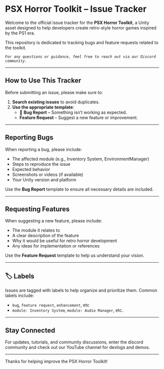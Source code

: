 # PSX Horror Toolkit – Issue Tracker

Welcome to the official issue tracker for the **PSX Horror Toolkit**, a Unity asset designed to help developers create retro-style horror games inspired by the PS1 era.

This repository is dedicated to tracking bugs and feature requests related to the toolkit.

_`For any questions or guidance, feel free to reach out via our Discord community.`_


---

## How to Use This Tracker

Before submitting an issue, please make sure to:

1. **Search existing issues** to avoid duplicates.
2. **Use the appropriate template**:
   - 🐞 **Bug Report** – Something isn’t working as expected.
   - **Feature Request** – Suggest a new feature or improvement.

---

## Reporting Bugs

When reporting a bug, please include:

- The affected module (e.g., Inventory System, EnvironmentManager)
- Steps to reproduce the issue
- Expected behavior
- Screenshots or videos (if available)
- Your Unity version and platform

Use the **Bug Report** template to ensure all necessary details are included.

---

## Requesting Features

When suggesting a new feature, please include:

- The module it relates to
- A clear description of the feature
- Why it would be useful for retro horror development
- Any ideas for implementation or references

Use the **Feature Request** template to help us understand your vision.

---

## 🏷️ Labels

Issues are tagged with labels to help organize and prioritize them. Common labels include:

- `bug`, `feature request`, `enhancement`, etc
- `module: Inventory System`, `module: Audio Manager`, etc.

---

## Stay Connected

For updates, tutorials, and community discussions, enter the discord community and check out our YouTube channel for devlogs and demos.

---

Thanks for helping improve the PSX Horror Toolkit!  
